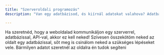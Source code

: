 ```yaml
---
title: "Szerveroldali programozás"
description: "Van egy adatbázisod, és kiírnál adatokat valahova? Adatbázisod sincs? Nem baj! Ezeket mind vállalom neked."

---
```


Ha szeretnéd, hogy a weboldalad kommunikáljon egy szerverrel, adatbázissal, API-val, akkor ez kell neked! Szívesen összekötöm
neked az oldalt egy adatbázissal, sőt meg is csinálom neked a szükséges lépéseket vele. Bármilyen adatot szeretnél az oldalra
én tudok segíteni